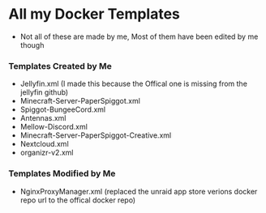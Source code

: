 # All my Docker Templates
- Not all of these are made by me, Most of them have been edited by me though

### Templates Created by Me
- Jellyfin.xml (I made this because the Offical one is missing from the jellyfin github)
- Minecraft-Server-PaperSpiggot.xml
- Spiggot-BungeeCord.xml
- Antennas.xml
- Mellow-Discord.xml
- Minecraft-Server-PaperSpiggot-Creative.xml
- Nextcloud.xml
- organizr-v2.xml

### Templates Modified by Me
- NginxProxyManager.xml	(replaced the unraid app store verions docker repo url to the offical docker repo)
